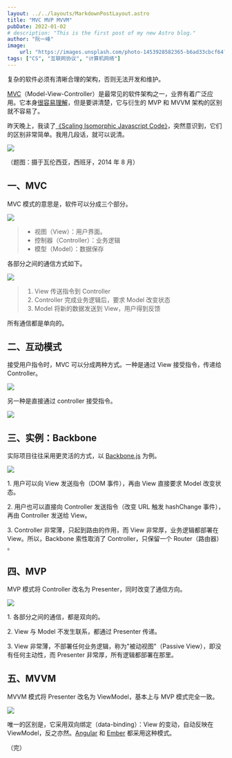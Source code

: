 ```yaml
---
layout: ../../layouts/MarkdownPostLayout.astro
title: "MVC MVP MVVM"
pubDate: 2022-01-02
# description: "This is the first post of my new Astro blog."
author: "阮一峰"
image:
    url: "https://images.unsplash.com/photo-1453928582365-b6ad33cbcf64?ixlib=rb-4.0.3&ixid=MnwxMjA3fDB8MHxwaG90by1wYWdlfHx8fGVufDB8fHx8&auto=format&fit=crop&w=1473&q=80"
tags: ["CS", "互联网协议", "计算机网络"]
---
```


复杂的软件必须有清晰合理的架构，否则无法开发和维护。

[MVC](https://zh.wikipedia.org/wiki/MVC)（Model-View-Controller）是最常见的软件架构之一，业界有着广泛应用。它本身[很容易理解](https://www.ruanyifeng.com/blog/2007/11/mvc.html)，但是要讲清楚，它与衍生的 MVP 和 MVVM 架构的区别就不容易了。

昨天晚上，我读了[《Scaling Isomorphic Javascript Code》](http://blog.nodejitsu.com/scaling-isomorphic-javascript-code/)，突然意识到，它们的区别非常简单。我用几段话，就可以说清。

![](https://www.ruanyifeng.com/blogimg/asset/2015/bg2015020102.jpg)

（题图：摄于瓦伦西亚，西班牙，2014 年 8 月）

## 一、MVC

MVC 模式的意思是，软件可以分成三个部分。

![](https://www.ruanyifeng.com/blogimg/asset/2015/bg2015020104.png)

> -   视图（View）：用户界面。
> -   控制器（Controller）：业务逻辑
> -   模型（Model）：数据保存

各部分之间的通信方式如下。

![](https://www.ruanyifeng.com/blogimg/asset/2015/bg2015020105.png)

> 1.  View 传送指令到 Controller
> 2.  Controller 完成业务逻辑后，要求 Model 改变状态
> 3.  Model 将新的数据发送到 View，用户得到反馈

所有通信都是单向的。

## 二、互动模式

接受用户指令时，MVC 可以分成两种方式。一种是通过 View 接受指令，传递给 Controller。

![](https://www.ruanyifeng.com/blogimg/asset/2015/bg2015020106.png)

另一种是直接通过 controller 接受指令。

![](https://www.ruanyifeng.com/blogimg/asset/2015/bg2015020107.png)

## 三、实例：Backbone

实际项目往往采用更灵活的方式，以 [Backbone.js](https://documentcloud.github.com/backbone) 为例。

![](https://www.ruanyifeng.com/blogimg/asset/2015/bg2015020108.png)

1\. 用户可以向 View 发送指令（DOM 事件），再由 View 直接要求 Model 改变状态。

2\. 用户也可以直接向 Controller 发送指令（改变 URL 触发 hashChange 事件），再由 Controller 发送给 View。

3\. Controller 非常薄，只起到路由的作用，而 View 非常厚，业务逻辑都部署在 View。所以，Backbone 索性取消了 Controller，只保留一个 Router（路由器） 。

## 四、MVP

MVP 模式将 Controller 改名为 Presenter，同时改变了通信方向。

![](https://www.ruanyifeng.com/blogimg/asset/2015/bg2015020109.png)

1\. 各部分之间的通信，都是双向的。

2\. View 与 Model 不发生联系，都通过 Presenter 传递。

3\. View 非常薄，不部署任何业务逻辑，称为"被动视图"（Passive View），即没有任何主动性，而 Presenter 非常厚，所有逻辑都部署在那里。

## 五、MVVM

MVVM 模式将 Presenter 改名为 ViewModel，基本上与 MVP 模式完全一致。

![](https://www.ruanyifeng.com/blogimg/asset/2015/bg2015020110.png)

唯一的区别是，它采用双向绑定（data-binding）：View 的变动，自动反映在 ViewModel，反之亦然。[Angular](https://angularjs.org/) 和 [Ember](http://emberjs.com/) 都采用这种模式。

（完）
